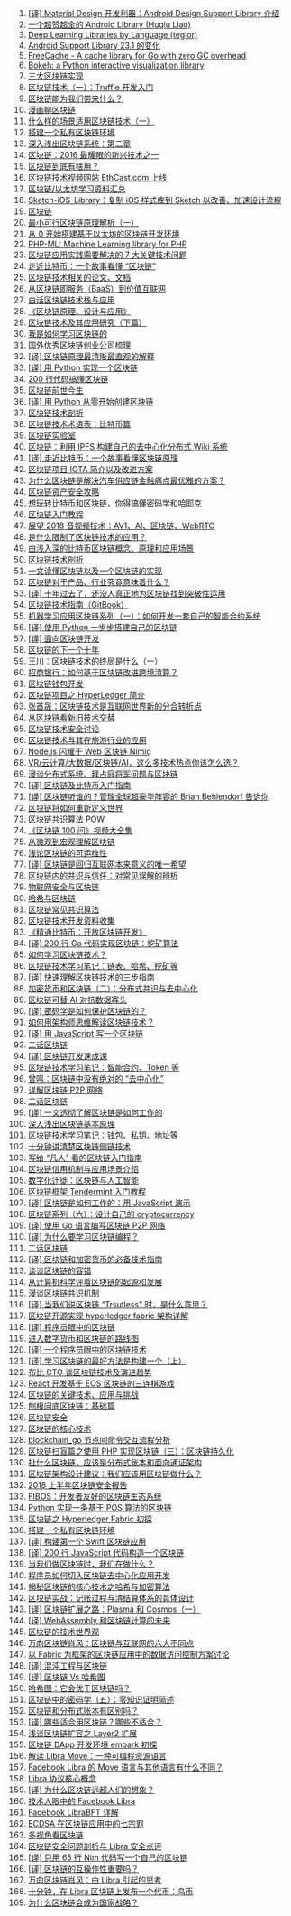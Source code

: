 1. [[译] Material Design 开发利器：Android Design Support Library 介绍](https://weekly.manong.io/bounce?url=https%3A%2F%2Fblog.leancloud.cn%2F3306%2F&aid=2506&nid=74)
1. [一个超赞超全的 Android Library (Huqiu Liao)](https://weekly.manong.io/bounce?url=http%3A%2F%2Fwww.android-gems.com%2F&aid=3233&nid=83)
1. [Deep Learning Libraries by Language (teglor)](https://weekly.manong.io/bounce?url=http%3A%2F%2Fwww.teglor.com%2Fb%2Fdeep-learning-libraries-language-cm569%2F%3Fhmsr%3Dtoutiao.io%26utm_medium%3Dtoutiao.io%26utm_source%3Dtoutiao.io&aid=3774&nid=89)
1. [Android Support Library 23.1 的变化](https://weekly.manong.io/bounce?url=http%3A%2F%2Fwww.jcodecraeer.com%2Fa%2Fanzhuokaifa%2Fandroidkaifa%2F2015%2F1025%2F3622.html&aid=4096&nid=93)
1. [FreeCache - A cache library for Go with zero GC overhead](https://weekly.manong.io/bounce?url=https%3A%2F%2Fgithub.com%2Fcoocood%2Ffreecache&aid=4532&nid=97)
1. [Bokeh: a Python interactive visualization library](https://weekly.manong.io/bounce?url=http%3A%2F%2Fbokeh.pydata.org%2Fen%2Flatest%2F&aid=5257&nid=105)
1. [三大区块链实现](https://weekly.manong.io/bounce?url=https%3A%2F%2Fqy.weixin.qq.com%2Fcgi-bin%2Fwap_getnewsmsg%3Faction%3Dget%26__biz%3DMzIyOTMyMzAyNQ%3D%3D%26mixuin%3DMjI2Nzc0NTE2ODU2MzQ5MTE2Ng%3D%3D%26mid%3D10000139%26idx%3D1%26sn%3D73d42fd80f3555acd9877405d7441c1b&aid=6411&nid=120)
1. [区块链技术（一）：Truffle 开发入门](https://weekly.manong.io/bounce?url=http%3A%2F%2Fwangxiaoming.com%2Fblog%2F2016%2F04%2F30%2Fblockchain-tech-truffle%2F&aid=6416&nid=120)
1. [区块链能为我们带来什么？](https://weekly.manong.io/bounce?url=https%3A%2F%2Fqy.weixin.qq.com%2Fcgi-bin%2Fwap_getnewsmsg%3Faction%3Dget%26__biz%3DMzIyOTMyMzAyNQ%3D%3D%26mixuin%3DMjI2Nzc0NTE2ODU2MzQ5MTE2Ng%3D%3D%26mid%3D10000139%26idx%3D1%26sn%3D73d42fd80f3555acd9877405d7441c1b%26scene%3D1%26from%3Dsinglemessage%26isappinstalled%3D0&aid=6642&nid=123)
1. [漫画聊区块链](https://weekly.manong.io/bounce?url=http%3A%2F%2Ftech.sina.com.cn%2Fz%2Fspecial%2Ftheme%2F2016-07-14%2Fdoc-ifxuapvw1975208.shtml&aid=6905&nid=127)
1. [什么样的场景适用区块链技术（一）](https://weekly.manong.io/bounce?url=http%3A%2F%2Frdcqii.hundsun.com%2Fportal%2Farticle%2F570.html&aid=6976&nid=128)
1. [搭建一个私有区块链环境](https://weekly.manong.io/bounce?url=http%3A%2F%2Ftoutiao.io%2Fj%2Fkbu055&aid=7471&nid=135)
1. [深入浅出区块链系统：第二章](https://weekly.manong.io/bounce?url=https%3A%2F%2Ftoutiao.io%2Fk%2Fh8dv0p&aid=7735&nid=139)
1. [区块链：2016 最耀眼的新兴技术之一](https://weekly.manong.io/bounce?url=http%3A%2F%2Fmp.weixin.qq.com%2Fs%3F__biz%3DMzI3MzEzMDI1OQ%3D%3D%26mid%3D2651815383%26idx%3D1%26sn%3Ddd55f73df9f054b4d1354675f76b2f61&aid=7922&nid=142)
1. [区块链到底有啥用？](https://weekly.manong.io/bounce?url=http%3A%2F%2Fmp.weixin.qq.com%2Fs%3F__biz%3DMzA5Mzk0MDU1Ng%3D%3D%26mid%3D2650893865%26idx%3D1%26sn%3Da9a5ec4388100528c69a2629725a6dc7&aid=7994&nid=143)
1. [区块链技术视频网站 EthCast.com 上线](https://weekly.manong.io/bounce?url=https%3A%2F%2Ftoutiao.io%2Fk%2Fts2aeh&aid=8056&nid=144)
1. [区块链/以太坊学习资料汇总](https://weekly.manong.io/bounce?url=https%3A%2F%2Ftoutiao.io%2Fk%2Fcn8t9m&aid=8157&nid=146)
1. [Sketch-iOS-Library：复制 iOS 样式库到 Sketch 以改善、加速设计流程](https://weekly.manong.io/bounce?url=https%3A%2F%2Ftoutiao.io%2Fk%2Fetnxmy&aid=8183&nid=146)
1. [区块链](https://weekly.manong.io/bounce?url=http%3A%2F%2Ftoutiao.io%2Fsubjects%2F118131&aid=8504&nid=151)
1. [最小可行区块链原理解析（一）](https://weekly.manong.io/bounce?url=https%3A%2F%2Ftoutiao.io%2Fk%2F477gqe&aid=8482&nid=151)
1. [从 0 开始搭建基于以太坊的区块链开发环境](https://weekly.manong.io/bounce?url=https%3A%2F%2Ftoutiao.io%2Fk%2Fth5klx&aid=8839&nid=156)
1. [PHP-ML: Machine Learning library for PHP](https://weekly.manong.io/bounce?url=https%3A%2F%2Ftoutiao.io%2Fk%2Fq9hr8b&aid=8959&nid=158)
1. [区块链应用实践需要解决的 7 大关键技术问题](https://weekly.manong.io/bounce?url=http%3A%2F%2Fmp.weixin.qq.com%2Fs%2F1ZI4oyaJhUlHDb-uJKh_sg&aid=9891&nid=171)
1. [走近比特币：一个故事看懂 “区块链”](https://weekly.manong.io/bounce?url=https%3A%2F%2Ftoutiao.io%2Fk%2Fwv71gy&aid=10171&nid=175)
1. [区块链技术相关的论文、文档](https://weekly.manong.io/bounce?url=https%3A%2F%2Ftoutiao.io%2Fk%2Fnw1fge&aid=10684&nid=182)
1. [从区块链即服务（BaaS）到价值互联网](https://weekly.manong.io/bounce?url=https%3A%2F%2Ftoutiao.io%2Fk%2Fxej9yb&aid=10638&nid=182)
1. [白话区块链技术栈与应用](https://weekly.manong.io/bounce?url=https%3A%2F%2Fmp.weixin.qq.com%2Fs%2FkuNtNekdsBYxoTtP6xxQqw&aid=10768&nid=183)
1. [《区块链原理、设计与应用》](https://weekly.manong.io/bounce?url=https%3A%2F%2Fitem.jd.com%2F12159265.html&aid=10780&nid=183)
1. [区块链技术及其应用研究（下篇）](https://weekly.manong.io/bounce?url=http%3A%2F%2Fmp.weixin.qq.com%2Fs%2FkYDPws0BHwIIEiv-aLZHgA&aid=10912&nid=185)
1. [我是如何学习区块链的](https://weekly.manong.io/bounce?url=https%3A%2F%2Ftoutiao.io%2Fk%2Fx6pxal&aid=10989&nid=186)
1. [国外优秀区块链创业公司梳理](https://weekly.manong.io/bounce?url=https%3A%2F%2Ftoutiao.io%2Fk%2Ffr3vc7&aid=11069&nid=187)
1. [[译] 区块链原理最清晰最直观的解释](https://weekly.manong.io/bounce?url=https%3A%2F%2Ftoutiao.io%2Fk%2F5agtrz&aid=11088&nid=187)
1. [[译] 用 Python 实现一个区块链](https://weekly.manong.io/bounce?url=https%3A%2F%2Ftoutiao.io%2Fk%2Fajwwg7&aid=11115&nid=188)
1. [200 行代码搞懂区块链](https://weekly.manong.io/bounce?url=http%3A%2F%2Fmp.weixin.qq.com%2Fs%2F9g-c3_YR4MJ3JWzrQN_b6A&aid=11183&nid=189)
1. [区块链前世今生](https://weekly.manong.io/bounce?url=http%3A%2F%2Fmp.weixin.qq.com%2Fs%2FHvWGFGtocC_wJbEI0R4Zdw&aid=11256&nid=190)
1. [[译] 用 Python 从零开始创建区块链](https://weekly.manong.io/bounce?url=https%3A%2F%2Ftoutiao.io%2Fk%2Fourzql&aid=11308&nid=191)
1. [区块链技术剖析](https://weekly.manong.io/bounce?url=http%3A%2F%2Ftoutiao.io%2Fsubjects%2F236847%23192&aid=11426&nid=192)
1. [区块链技术术语表：比特币篇](https://weekly.manong.io/bounce?url=https%3A%2F%2Ftoutiao.io%2Fk%2Fbdcg09&aid=11475&nid=193)
1. [区块链实验室](https://weekly.manong.io/bounce?url=http%3A%2F%2Ftoutiao.io%2Fsubjects%2F261521%23194&aid=11570&nid=194)
1. [区块链：利用 IPFS 构建自己的去中心化分布式 Wiki 系统](https://weekly.manong.io/bounce?url=https%3A%2F%2Ftoutiao.io%2Fk%2Fjpxhgu&aid=11701&nid=196)
1. [[译] 走近比特币：一个故事看懂区块链原理](https://weekly.manong.io/bounce?url=https%3A%2F%2Fmp.weixin.qq.com%2Fs%2FhoRLBOGfDOe57dEzdNzMoQ&aid=11763&nid=197)
1. [区块链项目 IOTA 简介以及改进方案](https://weekly.manong.io/bounce?url=http%3A%2F%2Fmp.weixin.qq.com%2Fs%2Fxq60VxQm-XgvS_Ow9xwcGw&aid=11846&nid=198)
1. [为什么区块链是解决汽车供应链金融痛点最优雅的方案？](https://weekly.manong.io/bounce?url=https%3A%2F%2Ftoutiao.io%2Fk%2Fp37rus&aid=11848&nid=198)
1. [区块链资产安全攻略](https://weekly.manong.io/bounce?url=https%3A%2F%2Ftoutiao.io%2Fk%2F3tz492&aid=11853&nid=198)
1. [想玩转比特币和区块链，你得搞懂密码学和哈耶克](https://weekly.manong.io/bounce?url=http%3A%2F%2Fmp.weixin.qq.com%2Fs%2FOPiJeu0yu1-Xzds3NTBVQg&aid=11918&nid=199)
1. [区块链入门教程](https://weekly.manong.io/bounce?url=https%3A%2F%2Ftoutiao.io%2Fk%2Fcrt0si&aid=11932&nid=199)
1. [展望 2018 音视频技术：AV1、AI、区块链、WebRTC](https://weekly.manong.io/bounce?url=http%3A%2F%2Fmp.weixin.qq.com%2Fs%2FlX9WWqSS0KGQddrOVqV-Jg&aid=11989&nid=200)
1. [是什么限制了区块链技术的应用？](https://weekly.manong.io/bounce?url=http%3A%2F%2Fmp.weixin.qq.com%2Fs%2FYecc71S-giEM1jZoP3u5Ow&aid=11993&nid=200)
1. [由浅入深的比特币区块链概念、原理和应用场景](https://weekly.manong.io/bounce?url=http%3A%2F%2Fmp.weixin.qq.com%2Fs%2FOwe2lPIbCph8A6F6WbBjPA&aid=12000&nid=200)
1. [区块链技术剖析](https://weekly.manong.io/bounce?url=http%3A%2F%2Ftoutiao.io%2Fsubjects%2F236847%23201&aid=12071&nid=201)
1. [一文读懂区块链以及一个区块链的实现](https://weekly.manong.io/bounce?url=https%3A%2F%2Fmp.weixin.qq.com%2Fs%2Fnz20Vge7jiwWaiiKBJOLzQ&aid=12075&nid=201)
1. [区块链对于产品、行业究竟意味着什么？](https://weekly.manong.io/bounce?url=http%3A%2F%2Fmp.weixin.qq.com%2Fs%2FhA1nkv_E114I-KouZxehdQ&aid=12076&nid=201)
1. [[译] 十年过去了，还没人真正地为区块链找到突破性运用](https://weekly.manong.io/bounce?url=https%3A%2F%2Fmp.weixin.qq.com%2Fs%2FfYnkWm983hHhWsf6lX2XSQ&aid=12077&nid=201)
1. [区块链技术指南（GitBook）](https://weekly.manong.io/bounce?url=https%3A%2F%2Ftoutiao.io%2Fk%2Fj2n2ea&aid=12078&nid=201)
1. [机器学习应用区块链系列（一）：如何开发一套自己的智能合约系统](https://weekly.manong.io/bounce?url=http%3A%2F%2Fmp.weixin.qq.com%2Fs%2Fo0gIQCRIHuOmAZAH7EkVaA&aid=12124&nid=202)
1. [[译] 使用 Python 一步步搭建自己的区块链](https://weekly.manong.io/bounce?url=https%3A%2F%2Ftoutiao.io%2Fk%2Fb44hrc&aid=12142&nid=202)
1. [[译] 面向区块链开发](https://weekly.manong.io/bounce?url=https%3A%2F%2Ftoutiao.io%2Fk%2F5e1t96&aid=12149&nid=202)
1. [区块链的下一个十年](https://weekly.manong.io/bounce?url=http%3A%2F%2Fmp.weixin.qq.com%2Fs%2FvUQY5bjxG81IFQ4ZD1mUag&aid=12150&nid=202)
1. [王川：区块链技术的终局是什么（一）](https://weekly.manong.io/bounce?url=http%3A%2F%2Fmp.weixin.qq.com%2Fs%2FpsPVNu2EMUfcEXiUstAVOA&aid=12151&nid=202)
1. [招商银行：如何基于区块链改进跨境清算？](https://weekly.manong.io/bounce?url=https%3A%2F%2Ftoutiao.io%2Fk%2F51zmux&aid=12152&nid=202)
1. [区块链钱包开发](https://weekly.manong.io/bounce?url=https%3A%2F%2Ftoutiao.io%2Fk%2F2g3c55&aid=12153&nid=202)
1. [区块链项目之 HyperLedger 简介](https://weekly.manong.io/bounce?url=https%3A%2F%2Ftoutiao.io%2Fk%2Fhjvdq5&aid=12154&nid=202)
1. [张首晟：区块链技术是互联网世界新的分合转折点](https://weekly.manong.io/bounce?url=http%3A%2F%2Fmp.weixin.qq.com%2Fs%2FO7QGvnGCb9s2U_Bdrqaemw&aid=12225&nid=203)
1. [从区块链看新旧技术交替](https://weekly.manong.io/bounce?url=http%3A%2F%2Fmp.weixin.qq.com%2Fs%2FyMIkOEKTm79rJUVjKpEfWQ&aid=12226&nid=203)
1. [区块链技术安全讨论](https://weekly.manong.io/bounce?url=http%3A%2F%2Fmp.weixin.qq.com%2Fs%2FnJFii2oTEzKTnQNW04FXUQ&aid=12227&nid=203)
1. [区块链技术与其在旅游行业的应用](https://weekly.manong.io/bounce?url=http%3A%2F%2Fmp.weixin.qq.com%2Fs%2FsYVGamt_k-7C0RynTWkFZQ&aid=12228&nid=203)
1. [Node.js 闪耀于 Web 区块链 Nimiq](https://weekly.manong.io/bounce?url=https%3A%2F%2Ftoutiao.io%2Fk%2Fml3dtt&aid=12231&nid=203)
1. [VR/云计算/大数据/区块链/AI，这么多技术热点你该怎么选？](https://weekly.manong.io/bounce?url=https%3A%2F%2Fmp.weixin.qq.com%2Fs%2FqHZMEq4cqQDHMT3dgn9xjA&aid=12193&nid=203)
1. [漫谈分布式系统、拜占庭将军问题与区块链](https://weekly.manong.io/bounce?url=http%3A%2F%2Fmp.weixin.qq.com%2Fs%2FtngWdvoev8SQiyKt1gy5vw&aid=12267&nid=204)
1. [[译] 区块链及比特币入门指南](https://weekly.manong.io/bounce?url=http%3A%2F%2Fmp.weixin.qq.com%2Fs%2FHJARCiAIMoqkXpvv44j5og&aid=12300&nid=204)
1. [[译] 区块链听谁的？管理全球超豪华阵容的 Brian Behlendorf 告诉你](https://weekly.manong.io/bounce?url=http%3A%2F%2Fmp.weixin.qq.com%2Fs%2Fxg_YDEz6LUgd5S0l2xCxIA&aid=12301&nid=204)
1. [区块链将如何重新定义世界](https://weekly.manong.io/bounce?url=https%3A%2F%2Ftoutiao.io%2Fk%2Fcz4clx&aid=12361&nid=205)
1. [区块链共识算法 POW](https://weekly.manong.io/bounce?url=https%3A%2F%2Ftoutiao.io%2Fk%2Fw20hv5&aid=12362&nid=205)
1. [《区块链 100 问》视频大全集](https://weekly.manong.io/bounce?url=http%3A%2F%2Fmp.weixin.qq.com%2Fs%2FUeijoW64b_gYJRUnUg0VlQ&aid=12363&nid=205)
1. [从微观到宏观理解区块链](https://weekly.manong.io/bounce?url=https%3A%2F%2Ftoutiao.io%2Fk%2F0ti089&aid=12364&nid=205)
1. [浅论区块链的可运维性](https://weekly.manong.io/bounce?url=http%3A%2F%2Fmp.weixin.qq.com%2Fs%2FRHZBQlqtCca7Eod2OEozcg&aid=12365&nid=205)
1. [[译] 区块链是回归互联网本来意义的唯一希望](https://weekly.manong.io/bounce?url=https%3A%2F%2Fmp.weixin.qq.com%2Fs%2Fp55PvP8iP8PReL8zxw9ROA&aid=12433&nid=206)
1. [区块链内的共识与信任：对常见误解的辨析](https://weekly.manong.io/bounce?url=http%3A%2F%2Fmp.weixin.qq.com%2Fs%2FtmBdwyvXIl4FnFk-fm9-Zw&aid=12434&nid=206)
1. [物联网安全与区块链](https://weekly.manong.io/bounce?url=http%3A%2F%2Fmp.weixin.qq.com%2Fs%2F0jxLEd4oTcqKsOE3yF-b6Q&aid=12435&nid=206)
1. [哈希与区块链](https://weekly.manong.io/bounce?url=https%3A%2F%2Ftoutiao.io%2Fk%2Frl885z&aid=12436&nid=206)
1. [区块链常见共识算法](https://weekly.manong.io/bounce?url=https%3A%2F%2Ftoutiao.io%2Fk%2Fz2tp89&aid=12437&nid=206)
1. [区块链技术开发资料收集](https://weekly.manong.io/bounce?url=https%3A%2F%2Ftoutiao.io%2Fk%2Fmqfm2l&aid=12438&nid=206)
1. [《精通比特币：开放区块链开发》](https://weekly.manong.io/bounce?url=https%3A%2F%2Ftoutiao.io%2Fk%2Fn135lq&aid=12441&nid=206)
1. [[译] 200 行 Go 代码实现区块链：挖矿算法](https://weekly.manong.io/bounce?url=https%3A%2F%2Fmp.weixin.qq.com%2Fs%2FNf7qg1nWaFYsO6x-yVyzxg&aid=12500&nid=207)
1. [如何学习区块链技术？](https://weekly.manong.io/bounce?url=https%3A%2F%2Ftoutiao.io%2Fk%2Fmzu3tv&aid=12502&nid=207)
1. [区块链技术学习笔记：链表、哈希、挖矿等](https://weekly.manong.io/bounce?url=http%3A%2F%2Fmp.weixin.qq.com%2Fs%2FwOAqfUrevdlIkdl1qWLHOA&aid=12503&nid=207)
1. [[译] 快速理解区块链技术的三步指南](https://weekly.manong.io/bounce?url=http%3A%2F%2Fmp.weixin.qq.com%2Fs%2FnzatQ1HkwHRfaFgrPdNgMA&aid=12504&nid=207)
1. [加密货币和区块链（二）：分布式共识与去中心化](https://weekly.manong.io/bounce?url=https%3A%2F%2Ftoutiao.io%2Fk%2Fsox15f&aid=12505&nid=207)
1. [区块链可替 AI 对抗数据寡头](https://weekly.manong.io/bounce?url=https%3A%2F%2Fmp.weixin.qq.com%2Fs%2F1Yy0HSc-6Bt_wgwQ6_ztKg&aid=12506&nid=207)
1. [[译] 密码学是如何保护区块链的？](https://weekly.manong.io/bounce?url=https%3A%2F%2Ftoutiao.io%2Fk%2Fa78bf1&aid=12507&nid=207)
1. [如何用架构师思维解读区块链技术？](https://weekly.manong.io/bounce?url=http%3A%2F%2Fmp.weixin.qq.com%2Fs%2FjyXsazsCGbStJFVT7el9vg&aid=12545&nid=208)
1. [[译] 用 JavaScript 写一个区块链](https://weekly.manong.io/bounce?url=https%3A%2F%2Ftoutiao.io%2Fk%2Fceyldf&aid=12568&nid=208)
1. [二话区块链](https://weekly.manong.io/bounce?url=http%3A%2F%2Ftoutiao.io%2Fsubjects%2F13402%23208&aid=12612&nid=208)
1. [[译] 区块链开发速成课](https://weekly.manong.io/bounce?url=https%3A%2F%2Ftoutiao.io%2Fk%2Fj2xlez&aid=12571&nid=208)
1. [区块链技术学习笔记：智能合约、Token 等](https://weekly.manong.io/bounce?url=http%3A%2F%2Fmp.weixin.qq.com%2Fs%2F-QgTqexfw9KAjuNMiztJ9g&aid=12572&nid=208)
1. [曾鸣：区块链中没有绝对的 “去中心化”](https://weekly.manong.io/bounce?url=http%3A%2F%2Fmp.weixin.qq.com%2Fs%2FZ5123TIKAS6X7MZ6jzvRZQ&aid=12573&nid=208)
1. [详解区块链 P2P 网络](https://weekly.manong.io/bounce?url=https%3A%2F%2Ftoutiao.io%2Fk%2Fnunomi&aid=12574&nid=208)
1. [二话区块链](https://weekly.manong.io/bounce?url=http%3A%2F%2Ftoutiao.io%2Fsubjects%2F13402%23209&aid=12680&nid=209)
1. [[译] 一文透彻了解区块链是如何工作的](https://weekly.manong.io/bounce?url=http%3A%2F%2Fmp.weixin.qq.com%2Fs%2F8tmcKd3ErCb4jVQwMetw7w&aid=12644&nid=209)
1. [深入浅出区块链基本原理](https://weekly.manong.io/bounce?url=https%3A%2F%2Ftoutiao.io%2Fk%2F9jh1fu&aid=12645&nid=209)
1. [区块链技术学习笔记：钱包、私钥、地址等](https://weekly.manong.io/bounce?url=http%3A%2F%2Fmp.weixin.qq.com%2Fs%2FjOQo7SDV5eBhaCpTW039TA&aid=12646&nid=209)
1. [十分钟讲清楚区块链侧链技术](https://weekly.manong.io/bounce?url=http%3A%2F%2Fmp.weixin.qq.com%2Fs%2FhrJt3ZAT1lkV7pTQiBAGeQ&aid=12648&nid=209)
1. [写给 “凡人” 看的区块链入门指南](https://weekly.manong.io/bounce?url=https%3A%2F%2Fmp.weixin.qq.com%2Fs%3F__biz%3DMzIxMjAzMDA1MQ%3D%3D%26mid%3D2648946078%26idx%3D1%26sn%3Daa61a54fee1e19a3286e5383cc8fa966&aid=12726&nid=210)
1. [区块链信用机制与应用场景介绍](https://weekly.manong.io/bounce?url=https%3A%2F%2Ftoutiao.io%2Fk%2Fuqftnl&aid=12727&nid=210)
1. [数字化迁徙：区块链与人工智能](https://weekly.manong.io/bounce?url=https%3A%2F%2Fmp.weixin.qq.com%2Fs%2Fc6ZWpYpHQ-ztXfenmTH_iA&aid=12728&nid=210)
1. [区块链框架 Tendermint 入门教程](https://weekly.manong.io/bounce?url=https%3A%2F%2Ftoutiao.io%2Fk%2Fnlazua&aid=12729&nid=210)
1. [[译] 区块链是如何工作的：用 JavaScript 演示](https://weekly.manong.io/bounce?url=https%3A%2F%2Ftoutiao.io%2Fk%2Fskhyep&aid=12809&nid=211)
1. [区块链系列（六）：设计自己的 cryptocurrency](https://weekly.manong.io/bounce?url=http%3A%2F%2Fmp.weixin.qq.com%2Fs%2FmU2XZLL26YaTY5q4KCMVBg&aid=12810&nid=211)
1. [[译] 使用 Go 语言编写区块链 P2P 网络](https://weekly.manong.io/bounce?url=http%3A%2F%2Fmp.weixin.qq.com%2Fs%2F2daFH9Ej5fVlWmpsN5HZzw&aid=12851&nid=212)
1. [[译] 为什么要学习区块链编程？](https://weekly.manong.io/bounce?url=https%3A%2F%2Fmp.weixin.qq.com%2Fs%2Fp9V9DaDem0djwaK5pX93RQ&aid=12855&nid=212)
1. [二话区块链](https://weekly.manong.io/bounce?url=http%3A%2F%2Ftoutiao.io%2Fsubjects%2F13402%23213&aid=12959&nid=213)
1. [[译] 区块链和加密货币的必备技术指南](https://weekly.manong.io/bounce?url=https%3A%2F%2Fmp.weixin.qq.com%2Fs%2FPfgEdU9O-k7EhKGRZ0Hi6A&aid=12931&nid=213)
1. [谈谈区块链的容错](https://weekly.manong.io/bounce?url=https%3A%2F%2Fmp.weixin.qq.com%2Fs%2FR14b9hCpR-wNxcEiK3qSOA&aid=12932&nid=213)
1. [从计算机科学评看区块链的起源和发展](https://weekly.manong.io/bounce?url=https%3A%2F%2Fmp.weixin.qq.com%2Fs%2FRCEv1Ul-anXfPk_1_rAD-w&aid=12994&nid=214)
1. [漫谈区块链共识机制](https://weekly.manong.io/bounce?url=https%3A%2F%2Ftoutiao.io%2Fk%2Fvgjcd6&aid=12996&nid=214)
1. [[译] 当我们说区块链 “Trsutless” 时，是什么意思？](https://weekly.manong.io/bounce?url=https%3A%2F%2Fmp.weixin.qq.com%2Fs%2FHVn57m-q-IaqiJNz7-vnCw&aid=13072&nid=215)
1. [区块链开源实现 hyperledger fabric 架构详解](https://weekly.manong.io/bounce?url=https%3A%2F%2Ftoutiao.io%2Fk%2Fzu4wt8&aid=13126&nid=216)
1. [[译] 程序员眼中的区块链](https://weekly.manong.io/bounce?url=https%3A%2F%2Ftoutiao.io%2Fk%2Fp9qvqb&aid=13127&nid=216)
1. [进入数字货币和区块链的路线图](https://weekly.manong.io/bounce?url=https%3A%2F%2Fmp.weixin.qq.com%2Fs%2FKohGQwdIa6tjwI1jJaxiag&aid=13209&nid=217)
1. [[译] 一个程序员眼中的区块链技术](https://weekly.manong.io/bounce?url=https%3A%2F%2Fmp.weixin.qq.com%2Fs%2F2xlXmoEOsLDfC34YwNFTWQ&aid=13210&nid=217)
1. [[译] 学习区块链的最好方法是构建一个（上）](https://weekly.manong.io/bounce?url=https%3A%2F%2Fmp.weixin.qq.com%2Fs%2FbIxn8vvmrgqML6vAMT3XmA&aid=13280&nid=218)
1. [布比 CTO 谈区块链技术及演进趋势](https://weekly.manong.io/bounce?url=https%3A%2F%2Fmp.weixin.qq.com%2Fs%2FCqEaGhyMxw09kd4ytwdEOw&aid=13348&nid=219)
1. [React 开发基于 EOS 区块链的三连棋游戏](https://weekly.manong.io/bounce?url=https%3A%2F%2Ftoutiao.io%2Fk%2F47loh8&aid=13374&nid=219)
1. [区块链的关键技术、应用与挑战](https://weekly.manong.io/bounce?url=https%3A%2F%2Fmp.weixin.qq.com%2Fs%2FD6fjo17qA0StIOSvEiLCVA&aid=13418&nid=220)
1. [刨根问底区块链：基础篇](https://weekly.manong.io/bounce?url=https%3A%2F%2Ftoutiao.io%2Fk%2Ft0bz0y&aid=13419&nid=220)
1. [区块链安全](https://weekly.manong.io/bounce?url=http%3A%2F%2Ftoutiao.io%2Fsubjects%2F342578%23221&aid=13508&nid=221)
1. [区块链的核心技术](https://weekly.manong.io/bounce?url=https%3A%2F%2Fmp.weixin.qq.com%2Fs%2F8KFLiEmc7VG10BaHXUYAAw&aid=13606&nid=223)
1. [blockchain_go 节点间命令交互流程分析](https://weekly.manong.io/bounce?url=https%3A%2F%2Ftoutiao.io%2Fk%2Fodj5im&aid=13608&nid=223)
1. [区块链扫盲篇之使用 PHP 实现区块链（三）：区块链持久化](https://weekly.manong.io/bounce?url=https%3A%2F%2Fmp.weixin.qq.com%2Fs%2FP4gyfOn6UBgHhByO_PwYeA&aid=13676&nid=224)
1. [扯什么区块链，应该是分布式账本和面向通证架构](https://weekly.manong.io/bounce?url=https%3A%2F%2Fmp.weixin.qq.com%2Fs%2FTbq7FsPT6NRRRiFkpDph1A&aid=13747&nid=225)
1. [区块链架构设计建议：我们应该用区块链做什么？](https://weekly.manong.io/bounce?url=https%3A%2F%2Fmp.weixin.qq.com%2Fs%2Fl4DrvtMr5W5tmdMgAnXQcw&aid=13793&nid=226)
1. [2018 上半年区块链安全报告](https://weekly.manong.io/bounce?url=https%3A%2F%2Ftoutiao.io%2Fk%2Fshep8z&aid=13809&nid=226)
1. [FIBOS：开发者友好的区块链生态系统](https://weekly.manong.io/bounce?url=https%3A%2F%2Ftoutiao.io%2Fk%2Fb6b9vz&aid=13810&nid=226)
1. [Python 实现一条基于 POS 算法的区块链](https://weekly.manong.io/bounce?url=https%3A%2F%2Ftoutiao.io%2Fk%2Fst8k0m&aid=13871&nid=227)
1. [区块链之 Hyperledger Fabric 初探](https://weekly.manong.io/bounce?url=https%3A%2F%2Fmp.weixin.qq.com%2Fs%2FtYKof85wpYZp5dSq-1FI-w&aid=13941&nid=228)
1. [搭建一个私有区块链环境](https://weekly.manong.io/bounce?url=https%3A%2F%2Fmp.weixin.qq.com%2Fs%2FAeuTPRKk4JkGKy7Mk4VA1g&aid=13942&nid=228)
1. [[译] 构建第一个 Swift 区块链应用](https://weekly.manong.io/bounce?url=https%3A%2F%2Ftoutiao.io%2Fk%2Fo6erlm&aid=13995&nid=229)
1. [[译] 200 行 JavaScript 代码构造一个区块链](https://weekly.manong.io/bounce?url=https%3A%2F%2Fmp.weixin.qq.com%2Fs%2F9lH0Wx8KSW9UobVnw_vT6Q&aid=14005&nid=229)
1. [当我们做区块链时，我们在做什么？](https://weekly.manong.io/bounce?url=https%3A%2F%2Ftoutiao.io%2Fk%2F68ioq4&aid=14006&nid=229)
1. [程序员如何切入区块链去中心化应用开发](https://weekly.manong.io/bounce?url=https%3A%2F%2Ftoutiao.io%2Fk%2F05zs1q&aid=14146&nid=231)
1. [揭秘区块链的核心技术之哈希与加密算法](https://weekly.manong.io/bounce?url=https%3A%2F%2Fmp.weixin.qq.com%2Fs%3F__biz%3DMzI2MTExOTA3Nw%3D%3D%26mid%3D2650502074%26idx%3D1%26sn%3D14fa08c00e3fa2d089fa6388952b7940&aid=14342&nid=234)
1. [区块链实战：记账过程与清结算体系的具体设计](https://weekly.manong.io/bounce?url=https%3A%2F%2Fmp.weixin.qq.com%2Fs%2F0-k4qblJ0feeJOAyyQEXcQ&aid=14475&nid=236)
1. [[译] 区块链扩展之路：Plasma 和 Cosmos（一）](https://weekly.manong.io/bounce?url=https%3A%2F%2Fmp.weixin.qq.com%2Fs%2FQBFPgComHDulXR9hBxMZqQ&aid=14538&nid=237)
1. [[译] WebAssembly 和区块链计算的未来](https://weekly.manong.io/bounce?url=https%3A%2F%2Fmp.weixin.qq.com%2Fs%2Fwd6VwOdSm4gEJWfuwpShDA&aid=14700&nid=239)
1. [区块链的技术世界观](https://weekly.manong.io/bounce?url=https%3A%2F%2Ftoutiao.io%2Fk%2Fa9iakb&aid=14795&nid=241)
1. [万向区块链肖风：区块链与互联网的六大不同点](https://weekly.manong.io/bounce?url=https%3A%2F%2Fmp.weixin.qq.com%2Fs%2FzBykb2zjttUsTAijFbrxyg&aid=14796&nid=241)
1. [以 Fabric 为框架的区块链应用中的数据访问控制方案讨论](https://weekly.manong.io/bounce?url=https%3A%2F%2Fmp.weixin.qq.com%2Fs%2FApAUN2Pl1ygoMG_IgCN9Jw&aid=15127&nid=246)
1. [[译] 混沌工程与区块链](https://weekly.manong.io/bounce?url=https%3A%2F%2Fmp.weixin.qq.com%2Fs%2FPmxs_-V3Senb4e6uQNxMvQ&aid=15188&nid=247)
1. [[译] 区块链 Vs 哈希图](https://weekly.manong.io/bounce?url=https%3A%2F%2Fmp.weixin.qq.com%2Fs%2FaCMGCJG1JeeScSLs2JvDYQ&aid=15327&nid=249)
1. [哈希图：它会优于区块链吗？](https://weekly.manong.io/bounce?url=https%3A%2F%2Fmp.weixin.qq.com%2Fs%2FhC_HZFcKvKst6spdDmVEUw&aid=15408&nid=250)
1. [区块链中的密码学（五）：零知识证明简述](https://weekly.manong.io/bounce?url=https%3A%2F%2Ftoutiao.io%2Fk%2Fm7zv0i&aid=15409&nid=250)
1. [区块链和分布式账本有区别吗？](https://weekly.manong.io/bounce?url=https%3A%2F%2Fmp.weixin.qq.com%2Fs%2FkkExrqN9L0BBrgLw4QqQ0A&aid=15549&nid=252)
1. [[译] 哪些适合用区块链？哪些不适合？](https://weekly.manong.io/bounce?url=https%3A%2F%2Fmp.weixin.qq.com%2Fs%2FJqbcai5oKUkxisi4vFYVjQ&aid=15882&nid=257)
1. [浅谈区块链扩容之 Layer2 扩展](https://weekly.manong.io/bounce?url=https%3A%2F%2Ftoutiao.io%2Fk%2Fm16fdj&aid=16115&nid=260)
1. [区块链 DApp 开发环境 embark 初探](https://weekly.manong.io/bounce?url=https%3A%2F%2Ftoutiao.io%2Fk%2F6qw4ue&aid=16192&nid=261)
1. [解读 Libra Move：一种可编程资源语言](https://weekly.manong.io/bounce?url=https%3A%2F%2Ftoutiao.io%2Fk%2Fzxk8va&aid=16840&nid=268)
1. [Facebook Libra 的 Move 语言与其他语言有什么不同？](https://weekly.manong.io/bounce?url=https%3A%2F%2Fmp.weixin.qq.com%2Fs%2FksHWMB_Q5At31qteoFEw9g&aid=16923&nid=269)
1. [Libra 协议核心概念](https://weekly.manong.io/bounce?url=https%3A%2F%2Ftoutiao.io%2Fk%2Flw5ezf&aid=16872&nid=269)
1. [[译] 为什么区块链远超人们的想象？](https://weekly.manong.io/bounce?url=https%3A%2F%2Fmp.weixin.qq.com%2Fs%2F-Px7UEQVBRuUzp_VKKYwpA&aid=16886&nid=269)
1. [技术人眼中的 Facebook Libra](https://weekly.manong.io/bounce?url=https%3A%2F%2Ftoutiao.io%2Fk%2Fuzh3fh&aid=16898&nid=269)
1. [Facebook LibraBFT 详解](https://weekly.manong.io/bounce?url=https%3A%2F%2Ftoutiao.io%2Fk%2F2w52fd&aid=17039&nid=271)
1. [ECDSA 在区块链应用中的七宗罪](https://weekly.manong.io/bounce?url=https%3A%2F%2Fmp.weixin.qq.com%2Fs%2FxQCxTUgTTkIUkZ88Iqm0Hg&aid=17142&nid=272)
1. [多视角看区块链](https://weekly.manong.io/bounce?url=https%3A%2F%2Fmp.weixin.qq.com%2Fs%3F__biz%3DMzU4MTgyOTk1Mw%3D%3D%26mid%3D2247483729%26idx%3D1%26sn%3Dd91f6b087d6b5a1cbb906600da2835de&aid=17262&nid=274)
1. [区块链安全问题剖析与 Libra 安全点评](https://weekly.manong.io/bounce?url=https%3A%2F%2Ftoutiao.io%2Fk%2F9sh3ys2&aid=17338&nid=275)
1. [[译] 只用 65 行 Nim 代码写一个自己的区块链](https://weekly.manong.io/bounce?url=https%3A%2F%2Ftoutiao.io%2Fk%2Fdfrs74i&aid=17417&nid=276)
1. [[译] 区块链的互操作性重要吗？](https://weekly.manong.io/bounce?url=https%3A%2F%2Fmp.weixin.qq.com%2Fs%2FfJ9qDFM5eNNpnVjDlT9QQA&aid=17486&nid=277)
1. [万向区块链肖风：由 Libra 引起的思考](https://weekly.manong.io/bounce?url=https%3A%2F%2Fmp.weixin.qq.com%2Fs%2FAiTfzawWUAufyUCFJmws6g&aid=17696&nid=280)
1. [十分钟，在 Libra 区块链上发布一个代币：鸟币](https://weekly.manong.io/bounce?url=https%3A%2F%2Ftoutiao.io%2Fk%2Fphgxa74&aid=17842&nid=282)
1. [为什么区块链会成为国家战略？](https://weekly.manong.io/bounce?nid=283&aid=17924&url=https%3A%2F%2Fmp.weixin.qq.com%2Fs%2FfiWpTw6N7JJW84pGIx5SsQ)
